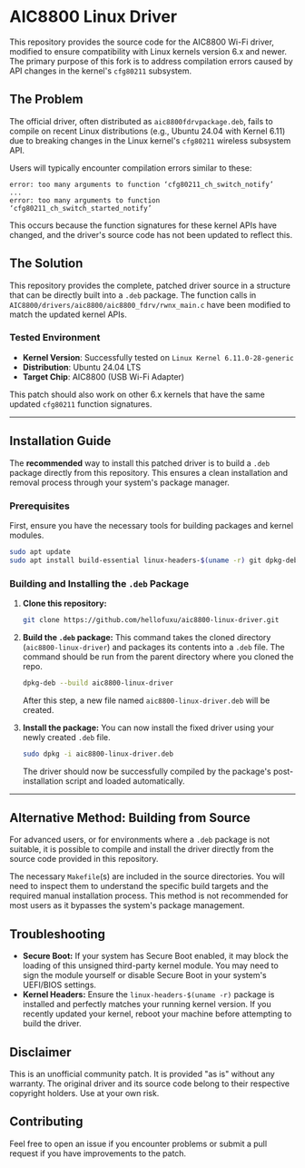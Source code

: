 # AIC8800 Linux Driver

This repository provides the source code for the AIC8800 Wi-Fi driver, modified to ensure compatibility with Linux kernels version 6.x and newer. The primary purpose of this fork is to address compilation errors caused by API changes in the kernel's `cfg80211` subsystem.

## The Problem

The official driver, often distributed as `aic8800fdrvpackage.deb`, fails to compile on recent Linux distributions (e.g., Ubuntu 24.04 with Kernel 6.11) due to breaking changes in the Linux kernel's `cfg80211` wireless subsystem API.

Users will typically encounter compilation errors similar to these:

```
error: too many arguments to function ‘cfg80211_ch_switch_notify’
...
error: too many arguments to function ‘cfg80211_ch_switch_started_notify’
```

This occurs because the function signatures for these kernel APIs have changed, and the driver's source code has not been updated to reflect this.

## The Solution

This repository provides the complete, patched driver source in a structure that can be directly built into a `.deb` package. The function calls in `AIC8800/drivers/aic8800/aic8800_fdrv/rwnx_main.c` have been modified to match the updated kernel APIs.

### Tested Environment
*   **Kernel Version**: Successfully tested on `Linux Kernel 6.11.0-28-generic`
*   **Distribution**: Ubuntu 24.04 LTS
*   **Target Chip**: AIC8800 (USB Wi-Fi Adapter)

This patch should also work on other 6.x kernels that have the same updated `cfg80211` function signatures.

---

## Installation Guide

The **recommended** way to install this patched driver is to build a `.deb` package directly from this repository. This ensures a clean installation and removal process through your system's package manager.

### Prerequisites

First, ensure you have the necessary tools for building packages and kernel modules.

```bash
sudo apt update
sudo apt install build-essential linux-headers-$(uname -r) git dpkg-deb
```

### Building and Installing the `.deb` Package

1.  **Clone this repository:**
    ```bash
    git clone https://github.com/hellofuxu/aic8800-linux-driver.git
    ```

2.  **Build the `.deb` package:**
    This command takes the cloned directory (`aic8800-linux-driver`) and packages its contents into a `.deb` file. The command should be run from the parent directory where you cloned the repo.
    ```bash
    dpkg-deb --build aic8800-linux-driver
    ```
    After this step, a new file named `aic8800-linux-driver.deb` will be created.

3.  **Install the package:**
    You can now install the fixed driver using your newly created `.deb` file.
    ```bash
    sudo dpkg -i aic8800-linux-driver.deb
    ```
    The driver should now be successfully compiled by the package's post-installation script and loaded automatically.

---

## Alternative Method: Building from Source

For advanced users, or for environments where a `.deb` package is not suitable, it is possible to compile and install the driver directly from the source code provided in this repository.

The necessary `Makefile`(s) are included in the source directories. You will need to inspect them to understand the specific build targets and the required manual installation process. This method is not recommended for most users as it bypasses the system's package management.

## Troubleshooting

*   **Secure Boot:** If your system has Secure Boot enabled, it may block the loading of this unsigned third-party kernel module. You may need to sign the module yourself or disable Secure Boot in your system's UEFI/BIOS settings.
*   **Kernel Headers:** Ensure the `linux-headers-$(uname -r)` package is installed and perfectly matches your running kernel version. If you recently updated your kernel, reboot your machine before attempting to build the driver.

## Disclaimer

This is an unofficial community patch. It is provided "as is" without any warranty. The original driver and its source code belong to their respective copyright holders. Use at your own risk.

## Contributing

Feel free to open an issue if you encounter problems or submit a pull request if you have improvements to the patch.